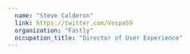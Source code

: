 ```yaml
---
  name: "Steve Calderon"
  link: https://twitter.com/Vespa59
  organization: "Fastly"
  occupation_title: "Director of User Experience"
---
```

